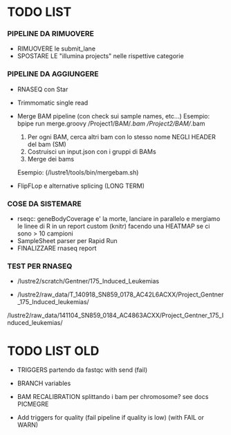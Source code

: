 # TODO LIST

### PIPELINE DA RIMUOVERE

- RIMUOVERE le submit_lane
- SPOSTARE LE "illumina projects" nelle rispettive categorie




### PIPELINE DA AGGIUNGERE

- RNASEQ con Star

- Trimmomatic single read

- Merge BAM pipeline (con check sui sample names, etc...)
   Esempio: bpipe run merge.groovy /Project1/BAM/*.bam /Project2/BAM/*.bam

   1. Per ogni BAM, cerca altri bam con lo stesso nome NEGLI HEADER del bam (SM)
   2. Costruisci un input.json con i gruppi di BAMs
   3. Merge dei bams

    Esempio: (/lustre1/tools/bin/mergebam.sh)

- FlipFLop e alternative splicing (LONG TERM)




### COSE DA SISTEMARE

- rseqc: geneBodyCoverage e' la morte, lanciare in parallelo e mergiamo le linee di R in un report custom (knitr) facendo una HEATMAP se ci sono > 10 campioni
- SampleSheet parser per Rapid Run
- FINALIZZARE rnaseq report




### TEST PER RNASEQ

- /lustre2/scratch/Gentner/175_Induced_Leukemias

- /lustre2/raw_data/T_140918_SN859_0178_AC42L6ACXX/Project_Gentner_175_Induced_leukemias/

/lustre2/raw_data/141104_SN859_0184_AC4863ACXX/Project_Gentner_175_Induced_leukemias/


# TODO LIST OLD

- TRIGGERS partendo da fastqc with send (fail)
- BRANCH variables
- BAM RECALIBRATION splittando i bam per chromosome? see docs PICMEGRE

- Add triggers for quality (fail pipeline if quality is low) (with FAIL or WARN)


